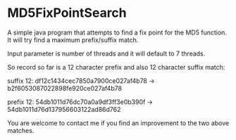 # MD5FixPointSearch
A simple java program that attempts to find a fix point for the MD5 function.
It will try find a maximum prefix/suffix match.

Input parameter is number of threads and it will default to 7 threads. 

So record so far is a 12 character prefix and also 12 character suffix match:

suffix 12: df12c1434cec7850a7900ce027af4b78 -> b2f6053087022898fe920ce027af4b78

prefix 12: 54db1011d76dc70a0a9df3ff3e0b390f -> 54db1011d76d137956603122ad86d762

You are welcome to contact me if you find an improvement to the two above matches.

